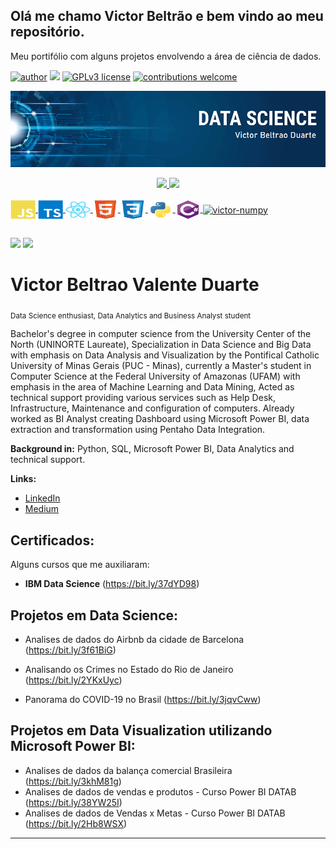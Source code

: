 ## Olá me chamo Victor Beltrão e bem vindo ao meu repositório.
Meu portifólio com alguns projetos envolvendo a área de ciência de dados.

[![author](https://img.shields.io/badge/author-carlosfab-red.svg)](https://www.linkedin.com/in/carlosfab) [![](https://img.shields.io/badge/python-3.7+-blue.svg)](https://www.python.org/downloads/release/python-365/) [![GPLv3 license](https://img.shields.io/badge/License-GPLv3-blue.svg)](http://perso.crans.org/besson/LICENSE.html) [![contributions welcome](https://img.shields.io/badge/contributions-welcome-brightgreen.svg?style=flat)](https://github.com/carlosfab/data_science/issues)

<p align="center">
  <img src="https://raw.githubusercontent.com/victorbeltrao12/Data_science_main/master/banner.png" >
</p>

<div align="center">
  <a href="https://github.com/victorbeltrao12">
  <img height="180em" src="https://github-readme-stats.vercel.app/api?username=victorbeltrao12&show_icons=true&theme=dark&include_all_commits=true&count_private=true"/>
  <img height="180em" src="https://github-readme-stats.vercel.app/api/top-langs/?username=victorbeltrao12&layout=compact&langs_count=7&theme=dark"/>
</div>
  
<div style="display: inline_block"><br>
  <img align="center" alt="Rafa-Js" height="30" width="40" src="https://raw.githubusercontent.com/devicons/devicon/master/icons/javascript/javascript-plain.svg">
  <img align="center" alt="Rafa-Ts" height="30" width="40" src="https://raw.githubusercontent.com/devicons/devicon/master/icons/typescript/typescript-plain.svg">
  <img align="center" alt="Rafa-React" height="30" width="40" src="https://raw.githubusercontent.com/devicons/devicon/master/icons/react/react-original.svg">
  <img align="center" alt="Rafa-HTML" height="30" width="40" src="https://raw.githubusercontent.com/devicons/devicon/master/icons/html5/html5-original.svg">
  <img align="center" alt="Rafa-CSS" height="30" width="40" src="https://raw.githubusercontent.com/devicons/devicon/master/icons/css3/css3-original.svg">
  <img align="center" alt="Rafa-Python" height="30" width="40" src="https://raw.githubusercontent.com/devicons/devicon/master/icons/python/python-original.svg">
  <img align="center" alt="Rafa-Csharp" height="30" width="40" src="https://raw.githubusercontent.com/devicons/devicon/master/icons/csharp/csharp-original.svg">
  <img align="center" alt="victor-numpy" height="80" width="70" src="https://cdn.jsdelivr.net/gh/devicons/devicon/icons/numpy/numpy-original-wordmark.svg">
</div>
  
##
  <div> 
 
  <a href = "mailto:victorbeltraoduarte@gmail.com"><img src="https://img.shields.io/badge/-Gmail-%23333?style=for-the-badge&logo=gmail&logoColor=white" target="_blank"></a>
  <a href="https://www.linkedin.com/in/victorbeltrao/" target="_blank"><img src="https://img.shields.io/badge/-LinkedIn-%230077B5?style=for-the-badge&logo=linkedin&logoColor=white" target="_blank"></a> 
    
 ##
    
# Victor Beltrao Valente Duarte
<sub>Data Science enthusiast, Data Analytics and Business Analyst student</sub>

Bachelor's degree in computer science from the University Center of the North (UNINORTE Laureate), Specialization in Data Science and Big Data with emphasis on Data Analysis and Visualization by the Pontifical Catholic University of Minas Gerais (PUC - Minas), currently a Master's student in Computer Science at the Federal University of Amazonas (UFAM) with emphasis in the area of Machine Learning and Data Mining, Acted as technical support providing various services such as Help Desk, Infrastructure, Maintenance and configuration of computers. Already worked as BI Analyst creating Dashboard using Microsoft Power BI, data extraction and transformation using Pentaho Data Integration.


**Background in:** Python, SQL, Microsoft Power BI, Data Analytics and technical support.

**Links:**
* [LinkedIn](https://www.linkedin.com/in/victorbeltrao/)
* [Medium](https://medium.com/@victorbeltraoduarte)

## Certificados:
Alguns cursos que me auxiliaram:
* **IBM Data Science** (https://bit.ly/37dYD98)

## Projetos em Data Science:
* Analises de dados do Airbnb da cidade de Barcelona (https://bit.ly/3f61BiG)

* Analisando os Crimes no Estado do Rio de Janeiro (https://bit.ly/2YKxUyc)

* Panorama do COVID-19 no Brasil (https://bit.ly/3jqvCww)

## Projetos em Data Visualization utilizando Microsoft Power BI:

* Analises de dados da balança comercial Brasileira (https://bit.ly/3khM81g)
* Analises de dados de vendas e produtos - Curso Power BI DATAB (https://bit.ly/38YW25I)
* Analises de dados de Vendas x Metas -  Curso Power BI DATAB (https://bit.ly/2Hb8WSX)
---
